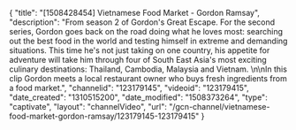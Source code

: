 {
    "title": "[1508428454] Vietnamese Food Market - Gordon Ramsay",
    "description": "From season 2 of Gordon's Great Escape. For the second series, Gordon goes back on the road doing what he loves most: searching out the best food in the world and testing himself in extreme and demanding situations. This time he's not just taking on one country, his appetite for adventure will take him through four of South East Asia's most exciting culinary destinations: Thailand, Cambodia, Malaysia and Vietnam. \n\nIn this clip Gordon meets a local restaurant owner who buys fresh ingredients from a food market.",
    "channelid": "123179145",
    "videoid": "123179415",
    "date_created": "1310515200",
    "date_modified": "1508373264",
    "type": "captivate",
    "layout": "channelVideo",
    "url": "\/gcn-channel\/vietnamese-food-market-gordon-ramsay\/123179145-123179415"
}